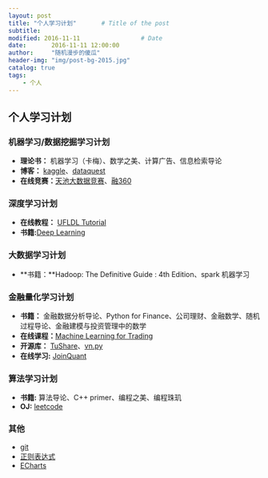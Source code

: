 ```yaml
---
layout: post
title: "个人学习计划"       # Title of the post
subtitle:
modified: 2016-11-11                 # Date
date:       2016-11-11 12:00:00
author:     "随机漫步的傻瓜"
header-img: "img/post-bg-2015.jpg"
catalog: true
tags:
    - 个人
---
```


## 个人学习计划

### 机器学习/数据挖掘学习计划
- **理论书：** 机器学习（卡梅）、数学之美、计算广告、信息检索导论
- **博客：** [kaggle](http://blog.kaggle.com)、[dataquest](https://www.dataquest.io/blog/)
- **在线竞赛：**[天池大数据竞赛](https://tianchi.shuju.aliyun.com)、[融360](http://www.pkbigdata.com/common/zhzgbCmptDetails.html)

### 深度学习计划

- **在线教程：** [UFLDL Tutorial](http://deeplearning.stanford.edu/wiki/index.php/UFLDL_Tutorial)
- **书籍:**[Deep Learning](http://www.deeplearningbook.org)

### 大数据学习计划
- **书籍：**Hadoop: The Definitive Guide : 4th Edition、spark 机器学习

### 金融量化学习计划
- **书籍：** 金融数据分析导论、Python for Finance、公司理财、金融数学、随机过程导论、金融建模与投资管理中的数学
- **在线课程：**[Machine Learning for Trading](https://cn.udacity.com/course/machine-learning-for-trading--ud501)
- **开源库：** [TuShare](http://tushare.waditu.com)、[vn.py](http://www.vnpy.org)
- **在线学习:** [JoinQuant](https://www.joinquant.com)

### 算法学习计划
- **书籍:** 算法导论、C++ primer、编程之美、编程珠玑
- **OJ:** [leetcode](https://leetcode.com)

### 其他
- [git](http://www.liaoxuefeng.com/wiki/0013739516305929606dd18361248578c67b8067c8c017b000)
- [正则表达式](https://learncodethehardway.org/regex/)
- [ECharts](http://echarts.baidu.com/index.html)
